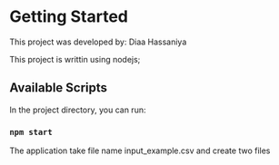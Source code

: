 # Getting Started
This project was developed by: Diaa Hassaniya

This project is writtin using nodejs;

## Available Scripts

In the project directory, you can run:

### `npm start`

The application take file name input_example.csv and create two files 
